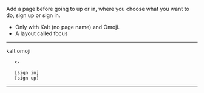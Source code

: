 Add a page before going to up or in, where you choose what you want to do, sign up or sign in. 

- Only with Kalt (no page name) and Omoji.
- A layout called focus

__________________________
kalt                omoji

       <-

       [sign in]
       [sign up]

__________________________
